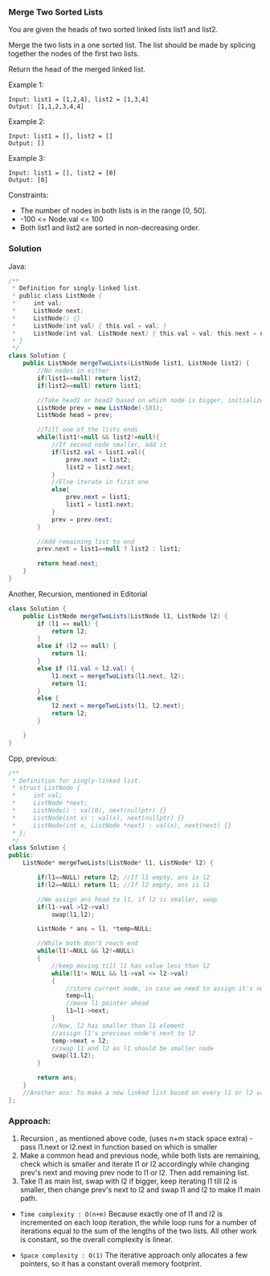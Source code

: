 ### Merge Two Sorted Lists

You are given the heads of two sorted linked lists list1 and list2.

Merge the two lists in a one sorted list. The list should be made by splicing together the nodes of the first two lists.

Return the head of the merged linked list.

Example 1:
```
Input: list1 = [1,2,4], list2 = [1,3,4]
Output: [1,1,2,3,4,4]
```
Example 2:
```
Input: list1 = [], list2 = []
Output: []
```
Example 3:
```
Input: list1 = [], list2 = [0]
Output: [0]
```

Constraints:
- The number of nodes in both lists is in the range [0, 50].
- -100 <= Node.val <= 100
- Both list1 and list2 are sorted in non-decreasing order.

  
### Solution
Java: 

```java
/**
 * Definition for singly-linked list.
 * public class ListNode {
 *     int val;
 *     ListNode next;
 *     ListNode() {}
 *     ListNode(int val) { this.val = val; }
 *     ListNode(int val, ListNode next) { this.val = val; this.next = next; }
 * }
 */
class Solution {
    public ListNode mergeTwoLists(ListNode list1, ListNode list2) {
        //No nodes in either
        if(list1==null) return list2;
        if(list2==null) return list1;

        //Take head1 or head2 based on which node is bigger, initialize prev
        ListNode prev = new ListNode(-101);
        ListNode head = prev;

        //Till one of the lists ends
        while(list1!=null && list2!=null){
            //If second node smaller, add it
            if(list2.val < list1.val){
                prev.next = list2;
                list2 = list2.next;
            }
            //Else iterate in first one
            else{
                prev.next = list1;
                list1 = list1.next;
            }
            prev = prev.next;
        }

        //Add remaining list to end
        prev.next = list1==null ? list2 : list1;

        return head.next;
    }
}
```
Another, Recursion, mentioned in Editorial
```java
class Solution {
    public ListNode mergeTwoLists(ListNode l1, ListNode l2) {
        if (l1 == null) {
            return l2;
        }
        else if (l2 == null) {
            return l1;
        }
        else if (l1.val < l2.val) {
            l1.next = mergeTwoLists(l1.next, l2);
            return l1;
        }
        else {
            l2.next = mergeTwoLists(l1, l2.next);
            return l2;
        }

    }
}
```

Cpp, previous:
```cpp
/**
 * Definition for singly-linked list.
 * struct ListNode {
 *     int val;
 *     ListNode *next;
 *     ListNode() : val(0), next(nullptr) {}
 *     ListNode(int x) : val(x), next(nullptr) {}
 *     ListNode(int x, ListNode *next) : val(x), next(next) {}
 * };
 */
class Solution {
public:
    ListNode* mergeTwoLists(ListNode* l1, ListNode* l2) {

        if(l1==NULL) return l2; //If l1 empty, ans is l2
        if(l2==NULL) return l1; //If l2 empty, ans is l1

        //We assign ans head to l1, if l2 is smaller, swap
        if(l1->val >l2->val)
            swap(l1,l2);

        ListNode * ans = l1, *temp=NULL;

        //While both don't reach end
        while(l1!=NULL && l2!=NULL)
        {
            //keep moving till l1 has value less than l2
            while(l1!= NULL && l1->val <= l2->val)
            {
                //store current node, in case we need to assign it's next
                temp=l1;
                //move l1 pointer ahead
                l1=l1->next;
            }
            //Now, l2 has smaller than l1 element
            //assign l1's previous node's next to l2
            temp->next = l2;
            //swap l1 and l2 as l1 should be smaller node
            swap(l1,l2);
        }

        return ans;
    }
    //Another ans: To make a new linked list based on every l1 or l2 values (brute force)
};
```

### Approach:
1. Recursion , as mentioned above code, (uses n+m stack space extra) - pass l1.next or l2.next in function based on which is smaller
2. Make a common head and previous node, while both lists are remaining, check which is smaller and iterate l1 or l2 accordingly while changing prev's next and moving prev node to l1 or l2. Then add remaining list.
3. Take l1 as main list, swap with l2 if bigger, keep iterating l1 till l2 is smaller, then change prev's next to l2 and swap l1 and l2 to make l1 main path.

- `Time complexity : O(n+m)` 
Because exactly one of l1 and l2 is incremented on each loop iteration, the while loop runs for a number of iterations equal to the sum of the lengths of the two lists. All other work is constant, so the overall complexity is linear.

- `Space complexity : O(1)` 
The iterative approach only allocates a few pointers, so it has a constant overall memory footprint.
